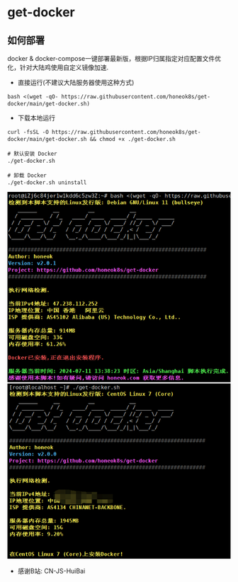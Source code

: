 # get-docker

## 如何部署
docker & docker-compose一键部署最新版，根据IP归属指定对应配置文件优化，针对大陆鸡使用自定义镜像加速.

- 直接运行(不建议大陆服务器使用这种方式)
```shell
bash <(wget -qO- https://raw.githubusercontent.com/honeok8s/get-docker/main/get-docker.sh)
```
- 下载本地运行
```shell
curl -fsSL -O https://raw.githubusercontent.com/honeok8s/get-docker/main/get-docker.sh && chmod +x ./get-docker.sh

# 默认安装 Docker
./get-docker.sh

# 卸载 Docker
./get-docker.sh uninstall
```
![getdocker](img/v2.0.1_debian11.png)
![getdocker](img/v2.0.1_centos.png)

- 感谢B站: CN-JS-HuiBai